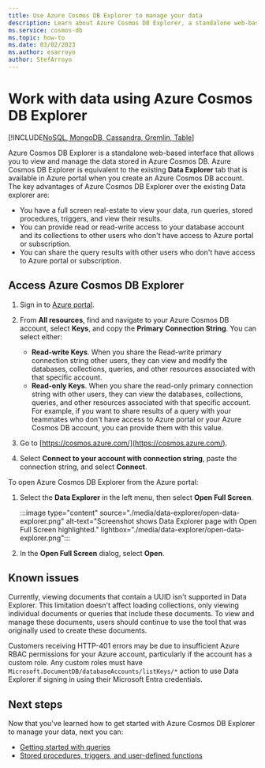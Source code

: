 ```yaml
---
title: Use Azure Cosmos DB Explorer to manage your data
description: Learn about Azure Cosmos DB Explorer, a standalone web-based interface that allows you to view and manage the data stored in Azure Cosmos DB.
ms.service: cosmos-db
ms.topic: how-to
ms.date: 03/02/2023
ms.author: esarroyo
author: StefArroyo
---
```


# Work with data using Azure Cosmos DB Explorer
[!INCLUDE[NoSQL, MongoDB, Cassandra, Gremlin, Table](includes/appliesto-nosql-mongodb-cassandra-gremlin-table.md)]

Azure Cosmos DB Explorer is a standalone web-based interface that allows you to view and manage the data stored in Azure Cosmos DB. Azure Cosmos DB Explorer is equivalent to the existing **Data Explorer** tab that is available in Azure portal when you create an Azure Cosmos DB account. The key advantages of Azure Cosmos DB Explorer over the existing Data explorer are:

- You have a full screen real-estate to view your data, run queries, stored procedures, triggers, and view their results.  
- You can provide read or read-write access to your database account and its collections to other users who don't have access to Azure portal or subscription.  
- You can share the query results with other users who don't have access to Azure portal or subscription.  

## Access Azure Cosmos DB Explorer

1. Sign in to [Azure portal](https://portal.azure.com/).

1. From **All resources**, find and navigate to your Azure Cosmos DB account, select **Keys**, and copy the **Primary Connection String**. You can select either:

   - **Read-write Keys**. When you share the Read-write primary connection string other users, they can view and modify the databases, collections, queries, and other resources associated with that specific account.
   - **Read-only Keys**. When you share the read-only primary connection string with other users, they can view the databases, collections, queries, and other resources associated with that specific account. For example, if you want to share results of a query with your teammates who don't have access to Azure portal or your Azure Cosmos DB account, you can provide them with this value.

1. Go to [https://cosmos.azure.com/](https://cosmos.azure.com/).

1. Select **Connect to your account with connection string**, paste the connection string, and select **Connect**.

To open Azure Cosmos DB Explorer from the Azure portal:

1. Select the **Data Explorer** in the left menu, then select **Open Full Screen**.

   :::image type="content" source="./media/data-explorer/open-data-explorer.png" alt-text="Screenshot shows Data Explorer page with Open Full Screen highlighted." lightbox="./media/data-explorer/open-data-explorer.png":::

1. In the **Open Full Screen** dialog, select **Open**.

## Known issues

Currently, viewing documents that contain a UUID isn't supported in Data Explorer. This limitation doesn't affect loading collections, only viewing individual documents or queries that include these documents. To view and manage these documents, users should continue to use the tool that was originally used to create these documents.

Customers receiving HTTP-401 errors may be due to insufficient Azure RBAC permissions for your Azure account, particularly if the account has a custom role. Any custom roles must have `Microsoft.DocumentDB/databaseAccounts/listKeys/*` action to use Data Explorer if signing in using their Microsoft Entra credentials.

## Next steps

Now that you've learned how to get started with Azure Cosmos DB Explorer to manage your data, next you can:

- [Getting started with queries](nosql/query/getting-started.md)
- [Stored procedures, triggers, and user-defined functions](stored-procedures-triggers-udfs.md)
